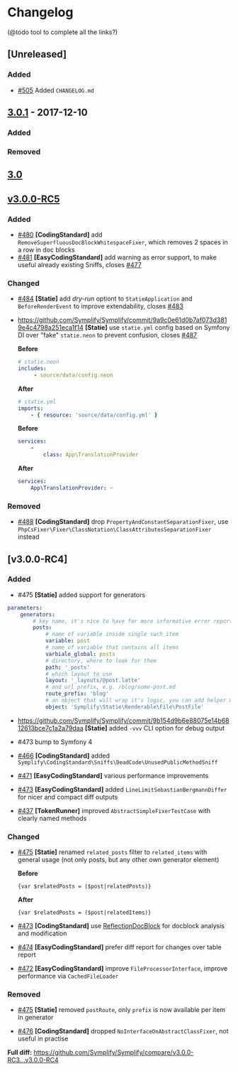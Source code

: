 # Changelog

(@todo tool to complete all the links?)


## [Unreleased]

### Added

- [#505] Added `CHANGELOG.md` 


## [3.0.1] - 2017-12-10

### Added

### Removed

## [3.0]



## [v3.0.0-RC5]

### Added 

- [#480] **[CodingStandard]** add `RemoveSuperfluousDocBlockWhitespaceFixer`, which removes 2 spaces in a row in doc blocks
- [#481] **[EasyCodingStandard]** add warning as error support, to make useful already existing Sniffs, closes [#477]

### Changed

- [#484] **[Statie]** add *dry-run* optiont to `StatieApplication` and `BeforeRenderEvent` to improve extendability, closes [#483] 
- https://github.com/Symplify/Symplify/commit/9a9c0e61d0b7af073d3819e4c4798a251eca1f14 **[Statie]** use `statie.yml` config based on Symfony DI over "fake" `statie.neon` to prevent confusion, closes [#487] 

    **Before**

    ```yml
    # statie.neon
    includes:
         - source/data/config.neon
    ```

    **After**
    ```yml
    # statie.yml
    imports:
        - { resource: 'source/data/config.yml' }
    ```

    **Before**
    ```yml
    services:
        -
            class: App\TranslationProvider
    ```

    **After**
    ```yml
    services:
        App\TranslationProvider: ~
    ```

### Removed

- [#488] **[CodingStandard]** drop `PropertyAndConstantSeparationFixer`, use `PhpCsFixer\Fixer\ClassNotation\ClassAttributesSeparationFixer` instead


## [v3.0.0-RC4]

### Added

- #475 **[Statie]** added support for generators

```yaml
parameters:
    generators:
        # key name, it's nice to have for more informative error reports
        posts: 
            # name of variable inside single such item
            variable: post
            # name of variable that contains all items
            varbiale_global: posts
            # directory, where to look for them
            path: '_posts' 
            # which layout to use
            layout: '_layouts/@post.latte' 
            # and url prefix, e.g. /blog/some-post.md
            route_prefix: 'blog' 
            # an object that will wrap it's logic, you can add helper methods into it and use it in templates
            object: 'Symplify\Statie\Renderable\File\PostFile' 
```


- https://github.com/Symplify/Symplify/commit/9b154d9b6e88075e14b6812613bce7c1a2a79daa **[Statie]** added `-vvv` CLI option for debug output

- #473 bump to Symfony 4

- [#466] **[CodingStandard]** added `Symplify\CodingStandard\Sniffs\DeadCode\UnusedPublicMethodSniff`

- [#471] **[EasyCodingStandard]** various performance improvements
- [#473] **[EasyCodingStandard]** added `LineLimitSebastianBergmannDiffer` for nicer and compact diff outputs

- [#437] **[TokenRunner]** improved `AbstractSimpleFixerTestCase` with clearly named methods


### Changed

- [#475] **[Statie]** renamed `related_posts` filter to `related_items` with general usage (not only posts, but any other own generator element)

    **Before**
    ```twig
    {var $relatedPosts = ($post|relatedPosts)}
    ```

    **After**
    ```twig
    {var $relatedPosts = ($post|relatedItems)}
    ```

- [#473] **[CodingStandard]** use [ReflectionDocBlock](https://github.com/phpDocumentor/ReflectionDocBlock) for docblock analysis and modification

- [#474] **[EasyCodingStandard]** prefer diff report for changes over table report
- [#472] **[EasyCodingStandard]** improve `FileProcessorInterface`, improve performance via `CachedFileLoader`

### Removed

- [#475] **[Statie]** removed `postRoute`, only `prefix` is now available per item in generator

- [#476] **[CodingStandard]** dropped `NoInterfaceOnAbstractClassFixer`, not useful in practise



**Full diff:** https://github.com/Symplify/Symplify/compare/v3.0.0-RC3...v3.0.0-RC4



[v3.0.0-RC5]: https://github.com/Symplify/Symplify/compare/v3.0.0-RC4...v3.0.0-RC5


[comment]: # (links to issues, PRs and release diffs)

[#505]: https://github.com/Symplify/Symplify/pull/505
[#488]: https://github.com/Symplify/Symplify/pull/488
[#484]: https://github.com/Symplify/Symplify/pull/484
[#481]: https://github.com/Symplify/Symplify/pull/481
[#480]: https://github.com/Symplify/Symplify/pull/480
[#476]: https://github.com/Symplify/Symplify/pull/476
[#475]: https://github.com/Symplify/Symplify/pull/475
[#474]: https://github.com/Symplify/Symplify/pull/474
[#473]: https://github.com/Symplify/Symplify/pull/473
[#472]: https://github.com/Symplify/Symplify/pull/472
[#471]: https://github.com/Symplify/Symplify/pull/471
[#466]: https://github.com/Symplify/Symplify/pull/466
[#437]: https://github.com/Symplify/Symplify/pull/437
[#487]: https://github.com/Symplify/Symplify/issues/487
[#483]: https://github.com/Symplify/Symplify/issues/483
[#477]: https://github.com/Symplify/Symplify/issues/477

[3.0]: https://github.com/Symplify/Symplify/compare/v3.0.0-RC5...3.0
[3.0.1]: https://github.com/Symplify/Symplify/compare/3.0...3.0.1
